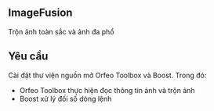 ## ImageFusion
Trộn ảnh toàn sắc và ảnh đa phổ

## Yêu cầu
Cài đặt thư viện nguồn mở Orfeo Toolbox và Boost. Trong đó:
- Orfeo Toolbox thực hiện đọc thông tin ảnh và trộn ảnh
- Boost xử lý đối số dòng lệnh
